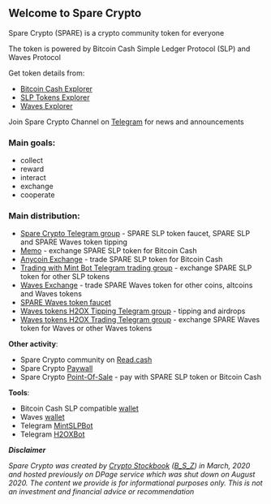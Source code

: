 ## Welcome to Spare Crypto

Spare Crypto (SPARE) is a crypto community token for everyone

The token is powered by Bitcoin Cash Simple Ledger Protocol (SLP) and Waves Protocol

Get token details from:
- [Bitcoin Cash Explorer](https://explorer.bitcoin.com/bch/token/628db847bd246dfa5e41559eeee87915666fccccf50a2ea56f97cfe653030fe8)
- [SLP Tokens Explorer](https://simpleledger.info/token/628db847bd246dfa5e41559eeee87915666fccccf50a2ea56f97cfe653030fe8)
- [Waves Explorer](https://wavesexplorer.com/assets/GP4U9nK5vvNxmUKi5zqQ3LZgydG1fDnDopTFfhGYztTL)

Join Spare Crypto Channel on [Telegram](https://t.me/sparecrypto) for news and announcements

### Main goals:
- collect
- reward
- interact
- exchange
- cooperate

### Main distribution:
- [Spare Crypto Telegram group](https://t.me/sparecryptofaucet) - SPARE SLP token faucet, SPARE SLP and SPARE Waves token tipping
- [Memo](https://memo.cash/token/628db847bd246dfa5e41559eeee87915666fccccf50a2ea56f97cfe653030fe8?for-sale) - exchange SPARE SLP token for Bitcoin Cash
- [Anycoin Exchange](https://anycoin.cash) - trade SPARE SLP token for Bitcoin Cash
- [Trading with Mint Bot Telegram trading group](https://t.me/mintslptrade) - exchange SPARE SLP token for other SLP tokens
- [Waves Exchange](https://waves.exchange) - trade SPARE Waves token for other coins, altcoins and Waves tokens
- [SPARE Waves token faucet](https://h2ox.io/F6_43GUZQM9IE8OT2)
- [Waves tokens H2OX Tipping Telegram group](https://t.me/H2OXTipping) - tipping and airdrops
- [Waves tokens H2OX Trading Telegram group](https://t.me/H2OXTrading) - exchange SPARE Waves token for Waves or other Waves tokens

**Other activity**:
- Spare Crypto community on [Read.cash](https://read.cash/c/spare-crypto-1d5a)
- Spare Crypto [Paywall](https://satoshiwall.cash/?ref=Spare%20Crypto)
- Spare Crypto [Point-Of-Sale](https://bchpls.io) - pay with SPARE SLP token or Bitcoin Cash

**Tools**:
- Bitcoin Cash SLP compatible [wallet](https://wallet.bitcoin.com)
- Waves [wallet](https://waves.exchange)
- Telegram [MintSLPBot](https://t.me/MintSLPBot)
- Telegram [H2OXBot](https://t.me//h2oxbot)


**_Disclaimer_**

_Spare Crypto was created by [Crypto Stockbook](https://t.me/cryptostockbook) ([B_S_Z](https://t.me/b_s_z)) in March, 2020 and hosted previously on DPage service which was shut down on August 2020. The content we provide is for informational purposes only. This is not an investment and financial advice or recommendation_



